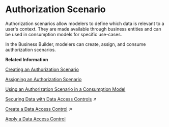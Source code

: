 <!-- loio46d8c42e1b1f421c9735a7cbc6fdba60 -->

# Authorization Scenario

Authorization scenarios allow modelers to define which data is relevant to a user's context. They are made available through business entities and can be used in consumption models for specific use-cases.

In the Business Builder, modelers can create, assign, and consume authorization scenarios.

**Related Information**  


[Creating an Authorization Scenario](creating-an-authorization-scenario-167c05c.md "Authorization scenarios help you control data access for business entities leveraging data access controls.")

[Assigning an Authorization Scenario](assigning-an-authorization-scenario-2e62354.md "Once you've created an authorization scenario, you can assign it to a business entity to tailor data access to different business contexts.")

[Using an Authorization Scenario in a Consumption Model](using-an-authorization-scenario-in-a-consumption-model-54839e8.md "Choose from your business entities which authorization scenarios to use in a consumption model.")

[Securing Data with Data Access Controls](https://help.sap.com/viewer/9f36ca35bc6145e4acdef6b4d852d560/DEV_CURRENT/en-US/a032e51c730147c7a1fcac125b4cfe14.html "Data access controls allow you to apply row-level security to your objects. When a data access control is applied to a data layer view or a business layer object, any user viewing its data will see only the rows for which they are authorized, based on the specified criteria.") :arrow_upper_right:

[Create a Data Access Control](https://help.sap.com/viewer/9f36ca35bc6145e4acdef6b4d852d560/DEV_CURRENT/en-US/5246328ec59045cb9c2aa693daee2557.html "Users with the DW Space Administrator role (or equivalent privileges) can create data access controls in which criteria are defined as single values. Each user can only see the records that match any of the single values she is authorized for in the permissions entity.") :arrow_upper_right:

[Apply a Data Access Control](../apply-a-data-access-control-8f79fc8.md "You can apply one or more data access controls to a view to control the data that users will see based on the specified criteria.")

